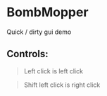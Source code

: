 # BombMopper

Quick / dirty gui demo

## Controls:

> Left click is left click

> Shift left click is right click